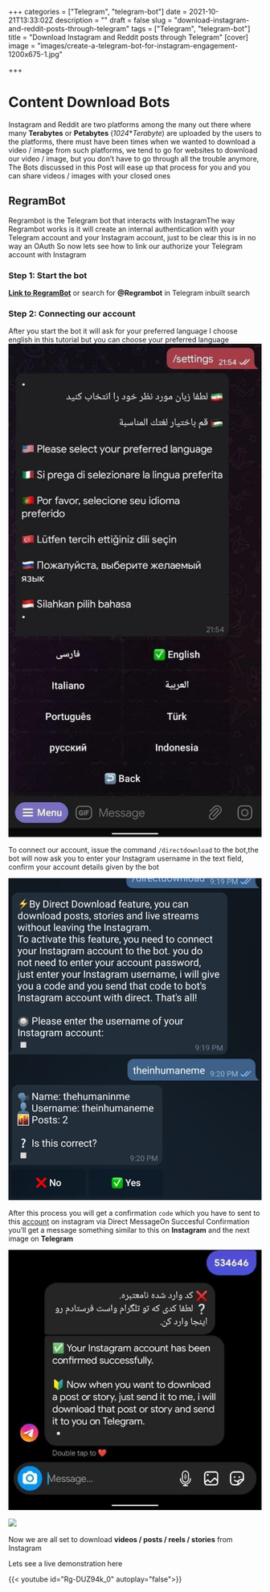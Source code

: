 +++
categories = ["Telegram", "telegram-bot"]
date = 2021-10-21T13:33:02Z
description = ""
draft = false
slug = "download-instagram-and-reddit-posts-through-telegram"
tags = ["Telegram", "telegram-bot"]
title = "Download Instagram and Reddit posts through Telegram"
[cover]
    image  = "images/create-a-telegram-bot-for-instagram-engagement-1200x675-1.jpg"


+++


# Content Download Bots

Instagram and Reddit are two platforms among the many out there where many **Terabytes** or **Petabytes** (_1024_*_Terabyte_) are uploaded by the users to the platforms, there must have been times when we wanted to download a video / image from such platforms, we tend to go for websites to download our video / image, but you don’t have to go through all the trouble anymore, The Bots discussed in this Post will ease up that process for you and you can share videos / images with your closed ones

## RegramBot

Regrambot is the Telegram bot that interacts with InstagramThe way Regrambot works is it will create an internal authentication with your Telegram account and your Instagram account, just to be clear this is in no way an OAuth So now lets see how to link our authorize your Telegram account with Instagram

### Step 1: Start the bot

[**Link to RegramBot**](https://t.me/Regrambot) or search for **@Regrambot** in Telegram inbuilt search

### Step 2: Connecting our account

After you start the bot it will ask for your preferred language I choose english in this tutorial but you can choose your preferred language
![](images/regrambot-1.jpg)

To connect our account, issue the command `/directdownload` to the bot,the bot will now ask you to enter your Instagram username in the text field, confirm your account details given by the bot

![](images/regrambot-2.jpg)

After this process you will get a confirmation `code` which you have to sent to this [account](https://www.instagram.com/regrambotpage/) on instagram via Direct MessageOn Succesful Confirmation you’ll get a message something similar to this on **Instagram** and the next image on **Telegram**

![](images/regrambot-3.jpg)

![](imagesregrambot-4.jpg)

Now we are all set to download **videos / posts / reels / stories** from Instagram

Lets see a live demonstration here

{{< youtube id="Rg-DUZ94k_0" autoplay="false">}}